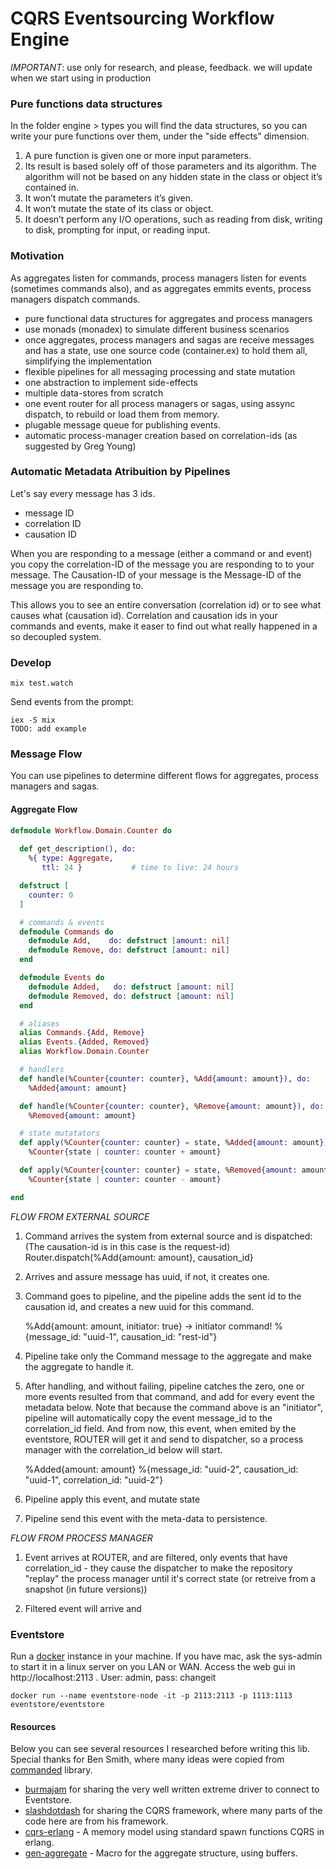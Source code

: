 CQRS Eventsourcing Workflow Engine
==================================

*IMPORTANT*: use only for research, and please, feedback. we will update when we
start using in production



### Pure functions data structures
In the folder engine > types you will find the data structures, so you can write
your pure functions over them, under the "side effects" dimension. 

1. A pure function is given one or more input parameters.
2. Its result is based solely off of those parameters and its algorithm. The algorithm will not be based on any hidden state in the class or object it’s contained in.
3. It won’t mutate the parameters it’s given.
4. It won’t mutate the state of its class or object.
5. It doesn’t perform any I/O operations, such as reading from disk, writing to disk, prompting for input, or reading input.


### Motivation

As aggregates listen for commands, process managers listen for events (sometimes commands also), and as aggregates emmits events, process managers dispatch commands.

* pure functional data structures for aggregates and process managers
* use monads (monadex) to simulate different business scenarios
* once aggregates, process managers and sagas are receive messages and has a
  state, use one source code (container.ex) to hold them all, simplifying the
  implementation
* flexible pipelines for all messaging processing and state mutation
* one abstraction to implement side-effects
* multiple data-stores from scratch
* one event router for all process managers or sagas, using assync dispatch, to rebuild
  or load them from memory.
* plugable message queue for publishing events.
* automatic process-manager creation based on correlation-ids (as suggested by Greg Young)



### Automatic Metadata Atribuition by Pipelines
Let's say every message has 3 ids.
 - message ID
 - correlation ID
 - causation ID 
 

When you are responding to a message (either a command or and event) you copy the correlation-ID of the message you are responding to to your message. The Causation-ID of your message is the Message-ID of the message you are responding to. 

This allows you to see an entire conversation (correlation id) or to see what causes what (causation id). Correlation and causation ids in your commands and events, make it easer to find out what really happened in a so decoupled system.


### Develop

```
mix test.watch
```

Send events from the prompt:

```
iex -S mix
TODO: add example

```


### Message Flow
You can use pipelines to determine different flows for aggregates, process
managers and sagas.


#### Aggregate Flow

```elixir
defmodule Workflow.Domain.Counter do
  
  def get_description(), do:
    %{ type: Aggregate,
       ttl: 24 }           # time to live: 24 hours

  defstruct [
    counter: 0
  ]

  # commands & events
  defmodule Commands do
    defmodule Add,    do: defstruct [amount: nil]
    defmodule Remove, do: defstruct [amount: nil]
  end

  defmodule Events do
    defmodule Added,   do: defstruct [amount: nil]
    defmodule Removed, do: defstruct [amount: nil]
  end

  # aliases
  alias Commands.{Add, Remove}
  alias Events.{Added, Removed}
  alias Workflow.Domain.Counter

  # handlers
  def handle(%Counter{counter: counter}, %Add{amount: amount}), do:
    %Added{amount: amount}

  def handle(%Counter{counter: counter}, %Remove{amount: amount}), do:
    %Removed{amount: amount}

  # state mutatators
  def apply(%Counter{counter: counter} = state, %Added{amount: amount}), do:
    %Counter{state | counter: counter + amount}

  def apply(%Counter{counter: counter} = state, %Removed{amount: amount}), do:
    %Counter{state | counter: counter - amount}

end
```
*FLOW FROM EXTERNAL SOURCE* 

1. Command arrives the system from external source and is dispatched:
   (The causation-id is in this case is the request-id)
     Router.dispatch(%Add{amount: amount},
                     causation_id}

2. Arrives and assure message has uuid, if not, it creates one.

3. Command goes to pipeline, and the pipeline adds the sent id to the
   causation id, and creates a new uuid for this command.

      %Add{amount: amount, initiator: true}      -> initiator command!
      %{message_id: "uuid-1", causation_id: "rest-id"}

5. Pipeline take only the Command message to the aggregate and make the
   aggregate to handle it.

6. After handling, and without failing, pipeline catches the zero, one or more events resulted from that command,
and add for every event the metadata below. Note that because the command above
is an "initiator", pipeline will automatically copy the event message_id to the
correlation_id field. And from now, this event, when emited by the eventstore,
ROUTER will get it and send to dispatcher, so a process manager with the
correlation_id below will start.

      %Added{amount: amount}
      %{message_id: "uuid-2", causation_id: "uuid-1", correlation_id: "uuid-2"}

7. Pipeline apply this event, and mutate state

8. Pipeline send this event with the meta-data to persistence.


*FLOW FROM PROCESS MANAGER*

1. Event arrives at ROUTER, and are filtered, only events that have correlation_id - they cause the dispatcher to make 
the repository "replay" the process manager until it's correct state (or retreive from a snapshot (in future versions))

2. Filtered event will arrive and 



### Eventstore
Run a [docker](https://github.com/EventStore/eventstore-docker) instance in your machine. If you have mac, ask the sys-admin to start it in a linux server on you LAN or WAN. Access the web gui in http://localhost:2113 . User: admin, pass: changeit


```
docker run --name eventstore-node -it -p 2113:2113 -p 1113:1113 eventstore/eventstore
```

#### Resources
Below you can see several resources I researched before writing this lib.
Special thanks for Ben Smith, where many ideas were copied from
[commanded](https://github.com/slashdotdash/commanded) library.

* [burmajam](https://github.com/burmajam) for sharing the very 
well written extreme driver to connect to Eventstore. 
* [slashdotdash](https://github.com/slashdotdash/commanded) for sharing the CQRS
framework, where many parts of the code here are from his framework.
* [cqrs-erlang](https://github.com/bryanhunter/cqrs-with-erlang) - A memory
  model using standard spawn functions CQRS in erlang. 
* [gen-aggregate](https://github.com/burmajam/gen_aggregate/) - Macro for the
  aggregate structure, using buffers. 


